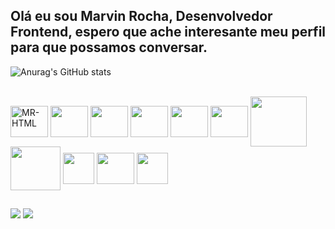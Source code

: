 ## Olá eu sou Marvin Rocha, Desenvolvedor Frontend, espero que ache interesante meu perfil para que possamos conversar.

![Anurag's GitHub stats](https://github-readme-stats.vercel.app/api?username=MarvinRo&show_icons=true&bg_color=0,000000,012e01,025d03&icon_color=04b406&title_color=04b406&text_color=5c5d5c&hide_border=true&ring_color=e4e4e4&include_all_commits=true)

<div style="display: inline_block"><br>
  <img align="center" height="50" alt="MR-HTML" width="60"src="https://cdn.jsdelivr.net/gh/devicons/devicon@latest/icons/html5/html5-original.svg">
  <img align="center" height="50" width="60"src="https://cdn.jsdelivr.net/gh/devicons/devicon@latest/icons/css3/css3-original.svg">
  <img align="center" height="50" width="60"src="https://cdn.jsdelivr.net/gh/devicons/devicon@latest/icons/javascript/javascript-original.svg">
  <img align="center" height="50" width="60"src="https://cdn.jsdelivr.net/gh/devicons/devicon@latest/icons/react/react-original.svg">
  <img align="center" height="50" width="60"src="https://cdn.jsdelivr.net/gh/devicons/devicon@latest/icons/typescript/typescript-original.svg">
  <img align="center" height="50" width="60"src="https://cdn.jsdelivr.net/gh/devicons/devicon@latest/icons/tailwindcss/tailwindcss-original.svg">
  <img align="center" height="80" width="90"src="https://cdn.jsdelivr.net/gh/devicons/devicon@latest/icons/mysql/mysql-original-wordmark.svg">
  <img align="center" height="70" width="80"src="https://cdn.jsdelivr.net/gh/devicons/devicon@latest/icons/nodejs/nodejs-original-wordmark.svg">
  <img align="center" height="50" width=""src="https://cdn.jsdelivr.net/gh/devicons/devicon@latest/icons/antdesign/antdesign-original.svg">
  <img align="center" height="50" width="60"src="https://cdn.jsdelivr.net/gh/devicons/devicon@latest/icons/swagger/swagger-original.svg">
  <img align="center" height="50" width="50"src="https://img.icons8.com/?size=100&id=GaRO0SragvjM&format=png&color=ffffff">
  
  
</div>
  
  ##
 
<div> 
  <a href = "mailto:marvins.rocha@gmail.com"><img src="https://img.shields.io/badge/-Gmail-%23333?style=for-the-badge&logo=gmail&logoColor=white" target="_blank"></a>
  <a href="https://www.linkedin.com/in/marvin-rocha-84b28714a/" target="_blank"><img src="https://img.shields.io/badge/-LinkedIn-%230077B5?style=for-the-badge&logo=linkedin&logoColor=white" target="_blank"></a> 
</div>
